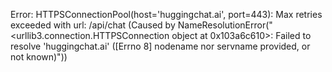 Error: HTTPSConnectionPool(host='huggingchat.ai', port=443): Max retries exceeded with url: /api/chat (Caused by NameResolutionError("<urllib3.connection.HTTPSConnection object at 0x103a6c610>: Failed to resolve 'huggingchat.ai' ([Errno 8] nodename nor servname provided, or not known)"))